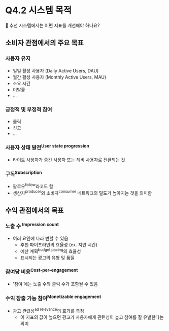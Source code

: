 # Q4.2 시스템 목적

🙋 추천 시스템에서는 어떤 지표를 개선해야 하나요?

## 소비자 관점에서의 주요 목표 

### 사용자 유지
- 일일 활성 사용자 (Daily Active Users, DAU)
- 월간 활성 사용자 (Monthly Active Users, MAU)
- 소요 시간
- 이탈률
- ...

### 긍정적 및 부정적 참여
- 클릭
- 신고
- ...

### 사용자 상태 발전<sup>User state progression</sup>
- 라이트 사용자가 중간 사용자 또는 헤비 사용자로 전환되는 것

### 구독<sup>Subscription</sup>
- 팔로우<sup>follow</sup>라고도 함
- 생산자<sup>producer</sup>와 소비자<sup>consumer</sup> 네트워크의 밀도가 높아지는 것을 의미함



## 수익 관점에서의 목표

### 노출 수 <sup>Impression count</sup>

-   여러 요인에 다라 변할 수 있음
    -   추천 파이프라인의 효율성 (ex. 지연 시간)
    -   예산 계획<sup>budget pacing</sup>의 효율성
    -   표시되는 광고의 유형 및 품질

### 참여당 비용<sup>Cost-per-engagement</sup>

-   '참여'에는 노출 수와 클릭 수가 포함될 수 있음

### 수익 창출 가능 참여<sup>Monetizable engagement</sup>

-   광고 관련성<sup>ad relevance</sup>의 효과를 측정
    -   이 지표의 값이 높으면 광고가 사용자에게 관련성이 높고 참여를 잘 유발한다는 의미